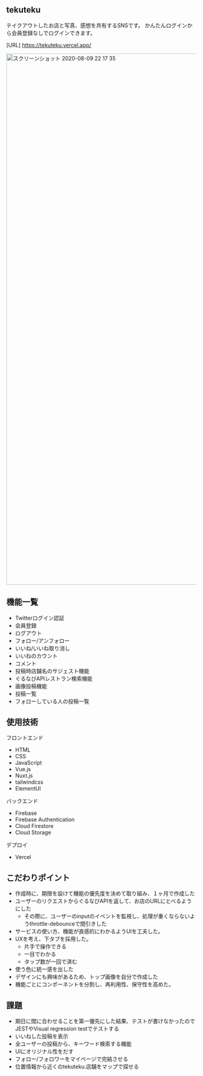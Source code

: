## tekuteku
テイクアウトしたお店と写真、感想を共有するSNSです。
かんたんログインから会員登録なしでログインできます。

[URL] https://tekuteku.vercel.app/

<img width="1402" alt="スクリーンショット 2020-08-09 22 17 35" src="https://user-images.githubusercontent.com/58762157/89733134-52590b80-da8e-11ea-826d-ac847121ee98.png">

## 機能一覧
- Twitterログイン認証
- 会員登録
- ログアウト
- フォロー/アンフォロー
- いいね/いいね取り消し
- いいねのカウント
- コメント
- 投稿時店舗名のサジェスト機能
- ぐるなびAPIレストラン検索機能
- 画像投稿機能
- 投稿一覧
- フォローしている人の投稿一覧

## 使用技術
フロントエンド
- HTML
- CSS
- JavaScript
- Vue.js
- Nuxt.js
- tailwindcss
- ElementUI

バックエンド
- Firebase
- Firebase Authentication
- Cloud Firestore
- Cloud Storage 

デプロイ
- Vercel

## こだわりポイント
- 作成時に、期限を設けて機能の優先度を決めて取り組み、１ヶ月で作成した
- ユーザーのリクエストからぐるなびAPIを返して、お店のURLにとべるようにした
    - その際に、ユーザーのinputのイベントを監視し、処理が重くならないようthrottle-debounceで間引きした
- サービスの使い方、機能が直感的にわかるようUIを工夫した。
- UXを考え、下タブを採用した。
    - 片手で操作できる
    - 一目でわかる
    - タップ数が一回で済む
- 使う色に統一感を出した
- デザインにも興味があるため、トップ画像を自分で作成した
- 機能ごとにコンポーネントを分割し、再利用性、保守性を高めた。
    
## 課題
- 期日に間に合わせることを第一優先にした結果、テストが書けなかったので
JESTやVisual regression testでテストする
- いいねした投稿を表示
- 全ユーザーの投稿から、キーワード検索する機能
- UIにオリジナル性をだす
- フォロー/フォロワーをマイページで完結させる
- 位置情報から近くのtekuteku.店舗をマップで探せる
